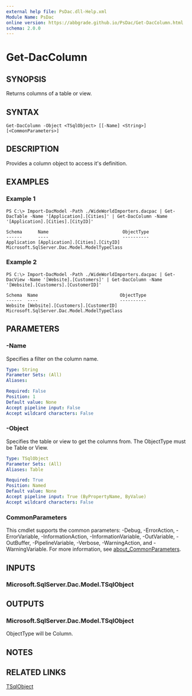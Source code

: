 ```yaml
---
external help file: PsDac.dll-Help.xml
Module Name: PsDac
online version: https://abbgrade.github.io/PsDac/Get-DacColumn.html
schema: 2.0.0
---
```


# Get-DacColumn

## SYNOPSIS
Returns columns of a table or view.

## SYNTAX

```
Get-DacColumn -Object <TSqlObject> [[-Name] <String>] [<CommonParameters>]
```

## DESCRIPTION
Provides a column object to access it's definition.

## EXAMPLES

### Example 1
```
PS C:\> Import-DacModel -Path ./WideWorldImporters.dacpac | Get-DacTable -Name '[Application].[Cities]' | Get-DacColumn -Name '[Application].[Cities].[CityID]'

Schema      Name                            ObjectType
------      ----                            ----------
Application [Application].[Cities].[CityID] Microsoft.SqlServer.Dac.Model.ModelTypeClass
```

### Example 2
```
PS C:\> Import-DacModel -Path ./WideWorldImporters.dacpac | Get-DacView -Name '[Website].[Customers]' | Get-DacColumn -Name '[Website].[Customers].[CustomerID]'

Schema  Name                               ObjectType
------  ----                               ----------
Website [Website].[Customers].[CustomerID] Microsoft.SqlServer.Dac.Model.ModelTypeClass
```

## PARAMETERS

### -Name
Specifies a filter on the column name.

```yaml
Type: String
Parameter Sets: (All)
Aliases:

Required: False
Position: 1
Default value: None
Accept pipeline input: False
Accept wildcard characters: False
```

### -Object
Specifies the table or view to get the columns from.
The ObjectType must be Table or View.

```yaml
Type: TSqlObject
Parameter Sets: (All)
Aliases: Table

Required: True
Position: Named
Default value: None
Accept pipeline input: True (ByPropertyName, ByValue)
Accept wildcard characters: False
```

### CommonParameters
This cmdlet supports the common parameters: -Debug, -ErrorAction, -ErrorVariable, -InformationAction, -InformationVariable, -OutVariable, -OutBuffer, -PipelineVariable, -Verbose, -WarningAction, and -WarningVariable. For more information, see [about_CommonParameters](http://go.microsoft.com/fwlink/?LinkID=113216).

## INPUTS

### Microsoft.SqlServer.Dac.Model.TSqlObject
## OUTPUTS

### Microsoft.SqlServer.Dac.Model.TSqlObject
ObjectType will be Column.

## NOTES

## RELATED LINKS

[TSqlObject](https://docs.microsoft.com/en-us/dotnet/api/microsoft.sqlserver.dac.model.tsqlobject)


